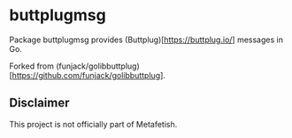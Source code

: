 # buttplugmsg

Package buttplugmsg provides (Buttplug)[https://buttplug.io/] messages in Go.

Forked from (funjack/golibbuttplug)[https://github.com/funjack/golibbuttplug].

## Disclaimer

This project is not officially part of Metafetish.
